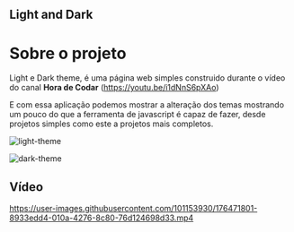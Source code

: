 ## Light and Dark

# Sobre o projeto

Light e Dark theme, é uma página web simples construido durante o vídeo do canal **Hora de Codar** 
(https://youtu.be/i1dNnS6pXAo)

E com essa aplicação podemos mostrar a alteração dos temas mostrando um pouco do que a ferramenta de javascript é capaz
de fazer, desde projetos simples como este a projetos mais completos.

![light-theme](https://user-images.githubusercontent.com/101153930/176463011-4a4b5d46-a423-453a-896e-de480a35ecde.png)

![dark-theme](https://user-images.githubusercontent.com/101153930/176463077-dfaab4c6-9983-489f-a3e4-06c29337395d.png)

## Vídeo

https://user-images.githubusercontent.com/101153930/176471801-8933edd4-010a-4276-8c80-76d124698d33.mp4


